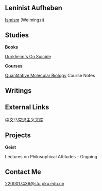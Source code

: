 ## Leninist Aufheben

[Ismism](https://geist-gespenst.notion.site/geist-gespenst/Ismism-Learning-Programme-420f37037481476d824679228f3c2c12) (Weimingzi)

## Studies

**Books**

[Durkheim's On Suicide](https://geist-gespenst.notion.site/Durkheim-s-On-Suicide-9d9b90ee8d1f468a855aae7afcc4061b)

**Courses**

[Quantitative Molecular Biology](https://www.notion.so/geist-gespenst/QMB-Notes-556ecd2f1f6b465884a632557bee6762) Course Notes

## Writings

## External Links

[中文马克思主义文库](https://www.marxists.org/chinese/index.html)

## Projects

**Geist**

Lectures on Philosophical Attitudes - Ongoing

## Contact Me

2200017436@stu.pku.edu.cn
